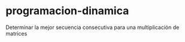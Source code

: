 # programacion-dinamica
Determinar la mejor secuencia consecutiva para una multiplicación de matrices
